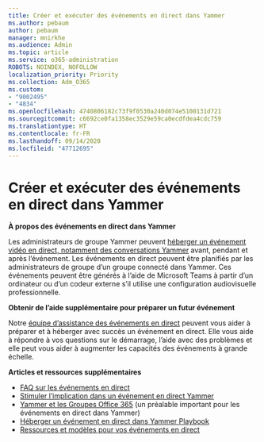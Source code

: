 ```yaml
---
title: Créer et exécuter des événements en direct dans Yammer
ms.author: pebaum
author: pebaum
manager: mnirkhe
ms.audience: Admin
ms.topic: article
ms.service: o365-administration
ROBOTS: NOINDEX, NOFOLLOW
localization_priority: Priority
ms.collection: Adm_O365
ms.custom:
- "9002495"
- "4834"
ms.openlocfilehash: 4740806182c73f9f0530a240d074e5100131d721
ms.sourcegitcommit: c6692ce0fa1358ec3529e59ca0ecdfdea4cdc759
ms.translationtype: HT
ms.contentlocale: fr-FR
ms.lasthandoff: 09/14/2020
ms.locfileid: "47712695"
---
```

# <a name="create-and-run-live-events-in-yammer"></a>Créer et exécuter des événements en direct dans Yammer

**À propos des événements en direct dans Yammer**

Les administrateurs de groupe Yammer peuvent [héberger un événement vidéo en direct, notamment des conversations Yammer](https://docs.microsoft.com/yammer/manage-yammer-groups/yammer-live-events) avant, pendant et après l’événement. Les événements en direct peuvent être planifiés par les administrateurs de groupe d’un groupe connecté dans Yammer. Ces événements peuvent être générés à l’aide de Microsoft Teams à partir d’un ordinateur ou d’un codeur externe s’il utilise une configuration audiovisuelle professionnelle.

**Obtenir de l’aide supplémentaire pour préparer un futur événement**

Notre [équipe d’assistance des événements en direct](https://aka.ms/AA87gbh) peuvent vous aider à préparer et à héberger avec succès un événement en direct. Elle vous aide à répondre à vos questions sur le démarrage, l’aide avec des problèmes et elle peut vous aider à augmenter les capacités des événements à grande échelle.

**Articles et ressources supplémentaires**

- [FAQ sur les événements en direct](https://support.office.com/article/43bbd59d-a734-4c8f-923d-6a239d137d34)
- [Stimuler l’implication dans un événement en direct Yammer](https://support.office.com/article/drive-engagement-in-a-yammer-live-event-c0244ad8-6dcb-419c-add9-2e4a00543412?ui=en-US&rs=en-US&ad=US)
- [Yammer et les Groupes Office 365](https://docs.microsoft.com/yammer/manage-yammer-groups/yammer-and-office-365-groups) (un préalable important pour les événements en direct dans Yammer)
- [Héberger un événement en direct dans Yammer Playbook](https://aka.ms/LiveEventsinYammerplaybook)
- [Ressources et modèles pour vos événements en direct](https://aka.ms/LiveEventYammerTemplates)
